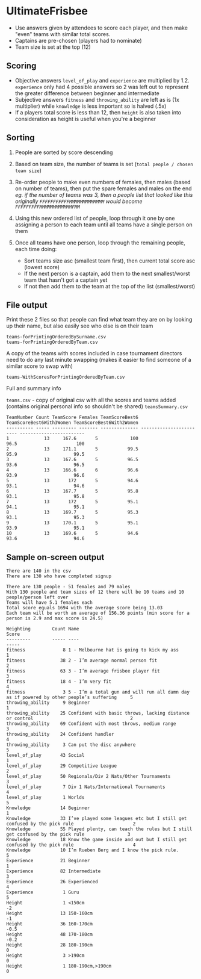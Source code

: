 # UltimateFrisbee

- Use answers given by attendees to score each player, and then make "even" teams with similar total scores.
- Captains are pre-chosen (players had to nominate)
- Team size is set at the top (12)

Scoring
-------
- Objective answers `level_of_play` and `experience` are multiplied by 1.2. `experience` only had 4 possible answers so 2 was left out to represent the greater difference between beginner and intermediate
- Subjective answers `fitness` and `throwing_ability` are left as is (1x multiplier) while `knowledge` is less important so is halved (.5x)
- If a players total score is less than 12, then `height` is also taken into consideration as height is useful when you're a beginner

Sorting
-------
1. People are sorted by score descending
2. Based on team size, the number of teams is set (`total people / chosen team size`)
3. Re-order people to make even numbers of females, then males (based on number of teams), then put the spare females and males on the end _eg. if the number of teams was 3, then a people list that looked like this originally `FFFFFFFFFFFMMMMMMMMMMMMM` would become `FFFFFFFFFMMMMMMMMMMMMFMM`_

4. Using this new ordered list of people, loop through it one by one assigning a person to each team until all teams have a single person on them
5. Once all teams have one person, loop through the remaining people, each time doing:
    - Sort teams size asc (smallest team first), then current total score asc (lowest score)
    - If the next person is a captain, add them to the next smallest/worst team that hasn't got a captain yet
    - If not then add them to the team at the top of the list (smallest/worst)

File output
-----------

Print these 2 files so that people can find what team they are on by looking up their name, but also easily see who else is on their team

`teams-forPrintingOrderedBySurname.csv`  
`teams-forPrintingOrderedByTeam.csv`

A copy of the teams with scores included in case tournament directors need to do any last minute swapping (makes it easier to find someone of a similar score to swap with)

`teams-WithScoresForPrintingOrderedByTeam.csv`

Full and summary info

`teams.csv` - copy of original csv with all the scores and teams added (contains original personal info so shouldn't be shared)
`teamsSummary.csv`
```
TeamNumber Count TeamScore Females TeamScoreBest6 TeamScoreBest6With3Women TeamScoreBest6With2Women
---------- ----- --------- ------- -------------- ------------------------ ------------------------
1             13     167.6       5            100                     96.5                      100
2             13     171.1       5           99.5                     95.9                     99.5
3             13     167.6       5           96.5                     93.6                     96.5
4             13     166.6       6           96.6                     93.9                     96.6
5             13       172       5           94.6                     93.1                     94.6
6             13     167.7       5           95.8                     93.1                     95.8
7             13       172       5           95.1                     94.1                     95.1
8             13     169.7       5           95.3                     93.1                     95.3
9             13     170.1       5           95.1                     93.9                     95.1
10            13     169.6       5           94.6                     93.6                     94.6
```

Sample on-screen output
-----------------------
```
There are 140 in the csv
There are 130 who have completed signup

There are 130 people - 51 females and 79 males
With 130 people and team sizes of 12 there will be 10 teams and 10 people/person left over
Teams will have 5.1 females each
Total score equals 1694 with the average score being 13.03
Each team will be worth an average of 156.36 points (min score for a person is 2.9 and max score is 24.5)

Weighting        Count Name                                                                                    Score
---------        ----- ----                                                                                    -----
fitness              8 1 - Melbourne hat is going to kick my ass                                                   1
fitness             38 2 - I’m average normal person fit                                                           2
fitness             63 3 - I’m average frisbee player fit                                                          3
fitness             18 4 - I’m very fit                                                                            4
fitness              3 5 - I’m a total gun and will run all damn day as if powered by other people’s suffering     5
throwing_ability     9 Beginner                                                                                    1
throwing_ability    25 Confident with basic throws, lacking distance or control                                    2
throwing_ability    69 Confident with most throws, medium range                                                    3
throwing_ability    24 Confident handler                                                                           4
throwing_ability     3 Can put the disc anywhere                                                                   5
level_of_play       43 Social                                                                                      1
level_of_play       29 Competitive League                                                                          2
level_of_play       50 Regionals/Div 2 Nats/Other Tournaments                                                      3
level_of_play        7 Div 1 Nats/International Tournaments                                                        4
level_of_play        1 Worlds                                                                                      5
Knowledge           14 Beginner                                                                                    1
Knowledge           33 I’ve played some leagues etc but I still get confused by the pick rule                      2
Knowledge           55 Played plenty, can teach the rules but I still get confused by the pick rule                3
Knowledge           18 Know the game inside and out but I still get confused by the pick rule                      4
Knowledge           10 I’m Rueben Berg and I know the pick rule.                                                   5
Experience          21 Beginner                                                                                    1
Experience          82 Intermediate                                                                                3
Experience          26 Experienced                                                                                 4
Experience           1 Guru                                                                                        5
Height               1 <150cm                                                                                     -2
Height              13 150-160cm                                                                                  -1
Height              36 160-170cm                                                                                -0.5
Height              48 170-180cm                                                                                -0.2
Height              28 180-190cm                                                                                   0
Height               3 >190cm                                                                                      0
Height               1 180-190cm,>190cm                                                                            0
```
